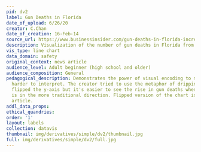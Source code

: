 ```yaml
---
pid: dv2
label: Gun Deaths in Florida
date_of_upload: 6/26/20
creator: C.Chan
date_of_creation: 16-Feb-14
source_url: https://www.businessinsider.com/gun-deaths-in-florida-increased-with-stand-your-ground-2014-2
description: Visualization of the number of gun deaths in Florida from 1990-2013
vis_type: line chart
data_domain: safety
original_context: news article
audience_level: Adult beginner (high school and older)
audience_composition: General
pedagogical_description: Demonstrates the power of visual encoding to make the visualization
  harder to interpret. The creator tried to use the metaphor of dripping blood and
  flipped the y-axis but it's easier to see the rise in gun deaths when the y-axis
  is in the more traditional direction. Flipped version of the chart is later in the
  article.
addl_data_props: 
ethical_quandries: 
order: '1'
layout: labels
collection: datavis
thumbnail: img/derivatives/simple/dv2/thumbnail.jpg
full: img/derivatives/simple/dv2/full.jpg
---
```

